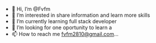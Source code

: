 - 👋 Hi, I’m @Fvfm
- 👀 I’m interested in share information and learn more skills  
- 🌱 I’m currently learning  full stack developer
- 💞️ I’m looking for one oportunity to learn a
- 📫 How to reach me  fvfm2810@gmail.com...

<!---
Fvfm/Fvfm is a ✨ special ✨ repository because its `README.md` (this file) appears on your GitHub profile.
You can click the Preview link to take a look at your changes.
--->
